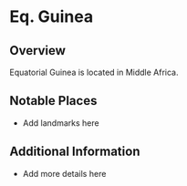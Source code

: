 # Eq. Guinea
## Overview
Equatorial Guinea is located in Middle Africa.

## Notable Places
- Add landmarks here

## Additional Information
- Add more details here
